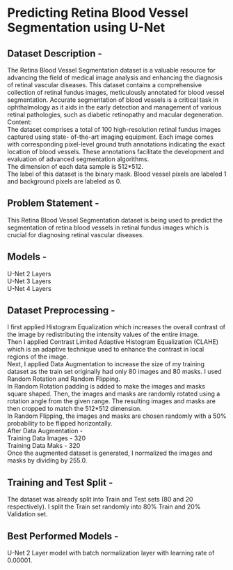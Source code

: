 # Predicting Retina Blood Vessel Segmentation using U-Net

## Dataset Description - 

The Retina Blood Vessel Segmentation dataset is a valuable resource for advancing the field
of medical image analysis and enhancing the diagnosis of retinal vascular diseases. This
dataset contains a comprehensive collection of retinal fundus images, meticulously annotated
for blood vessel segmentation. Accurate segmentation of blood vessels is a critical task in
ophthalmology as it aids in the early detection and management of various retinal
pathologies, such as diabetic retinopathy and macular degeneration.  
Content:  
The dataset comprises a total of 100 high-resolution retinal fundus images captured using state-
of-the-art imaging equipment. Each image comes with corresponding pixel-level ground truth
annotations indicating the exact location of blood vessels. These annotations facilitate the
development and evaluation of advanced segmentation algorithms.  
The dimension of each data sample is 512*512.  
The label of this dataset is the binary mask. Blood vessel pixels are labeled
1 and background pixels are labeled as 0.  

## Problem Statement -

This Retina Blood Vessel Segmentation dataset is being used to predict the
segmentation of retina blood vessels in retinal fundus images which is crucial for
diagnosing retinal vascular diseases.  

## Models -

U-Net 2 Layers  
U-Net 3 Layers  
U-Net 4 Layers  

## Dataset Preprocessing -

I first applied Histogram Equalization which increases the overall contrast of
the image by redistributing the intensity values of the entire image.  
Then I applied Contrast Limited Adaptive Histogram Equalization (CLAHE) which is an
adaptive technique used to enhance the contrast in local regions of the image.  
Next, I applied Data Augmentation to increase the size of my training dataset as the train
set originally had only 80 images and 80 masks. I used Random Rotation and Random
Flipping.  
In Random Rotation padding is added to make the images and masks square shaped.
Then, the images and masks are randomly rotated using a rotation angle from the given
range. The resulting images and masks are then cropped to match the 512*512
dimension.  
In Random Flipping, the images and masks are chosen randomly with a 50% probability
to be flipped horizontally.  
After Data Augmentation -  
Training Data Images - 320  
Training Data Maks - 320  
Once the augmented dataset is generated, I normalized the images and masks by
dividing by 255.0.  

## Training and Test Split -

The dataset was already split into Train and Test sets (80 and 20 respectively).
I split the Train set randomly into 80% Train and 20% Validation set.  

## Best Performed Models -

U-Net 2 Layer model with batch normalization layer with learning rate of 0.00001.
